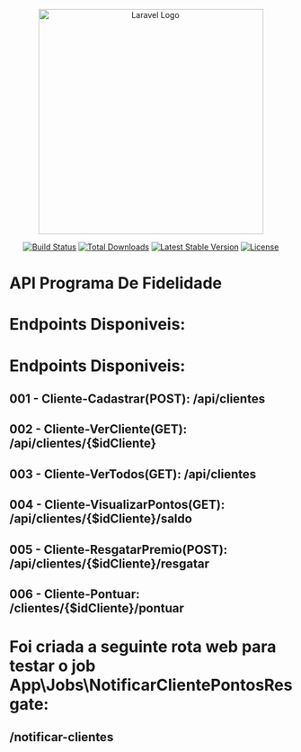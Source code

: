 <p align="center"><a href="https://laravel.com" target="_blank"><img src="https://raw.githubusercontent.com/laravel/art/master/logo-lockup/5%20SVG/2%20CMYK/1%20Full%20Color/laravel-logolockup-cmyk-red.svg" width="400" alt="Laravel Logo"></a></p>

<p align="center">
<a href="https://github.com/laravel/framework/actions"><img src="https://github.com/laravel/framework/workflows/tests/badge.svg" alt="Build Status"></a>
<a href="https://packagist.org/packages/laravel/framework"><img src="https://img.shields.io/packagist/dt/laravel/framework" alt="Total Downloads"></a>
<a href="https://packagist.org/packages/laravel/framework"><img src="https://img.shields.io/packagist/v/laravel/framework" alt="Latest Stable Version"></a>
<a href="https://packagist.org/packages/laravel/framework"><img src="https://img.shields.io/packagist/l/laravel/framework" alt="License"></a>
</p>

# API Programa De Fidelidade

# Endpoints Disponiveis:

# Endpoints Disponiveis: 

## 001 - Cliente-Cadastrar(POST): /api/clientes

## 002 - Cliente-VerCliente(GET): /api/clientes/{$idCliente}

## 003 - Cliente-VerTodos(GET): /api/clientes

## 004 - Cliente-VisualizarPontos(GET): /api/clientes/{$idCliente}/saldo

## 005 - Cliente-ResgatarPremio(POST): /api/clientes/{$idCliente}/resgatar

## 006 - Cliente-Pontuar: /clientes/{$idCliente}/pontuar

# Foi criada a seguinte rota web para testar o job App\Jobs\NotificarClientePontosResgate: 

## /notificar-clientes